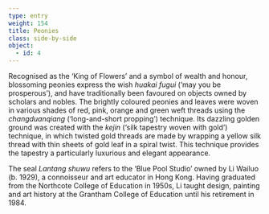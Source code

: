 ```yaml
---
type: entry
weight: 154
title: Peonies
class: side-by-side
object:
  - id: 4
---
```

Recognised as the ‘King of Flowers’ and a symbol of
wealth and honour, blossoming peonies express the
wish *huakai fugui* (‘may you be prosperous’), and have
traditionally been favoured on objects owned by scholars
and nobles. The brightly coloured peonies and leaves
were woven in various shades of red, pink, orange and
green weft threads using the *changduanqiang* (‘long-and-short
propping’) technique. Its dazzling golden ground
was created with the *kejin* (‘silk tapestry woven with
gold’) technique, in which twisted gold threads are made
by wrapping a yellow silk thread with thin sheets of gold
leaf in a spiral twist. This technique provides the tapestry
a particularly luxurious and elegant appearance.

The seal *Lantang shuwu* refers to the ‘Blue
Pool Studio’ owned by Li Wailuo (b. 1929), a connoisseur
and art educator in Hong Kong. Having graduated from the
Northcote College of Education in 1950s, Li taught design,
painting and art history at the Grantham College of Education
until his retirement in 1984.
